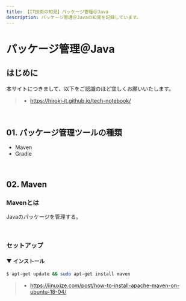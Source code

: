 ```yaml
---
title: 【IT技術の知見】パッケージ管理＠Java
description: パッケージ管理＠Javaの知見を記録しています。
---
```


# パッケージ管理＠Java

## はじめに

本サイトにつきまして、以下をご認識のほど宜しくお願いいたします。

> - https://hiroki-it.github.io/tech-notebook/

<br>

## 01. パッケージ管理ツールの種類

- Maven
- Gradle

<br>

## 02. Maven

### Mavenとは

Javaのパッケージを管理する。

<br>

### セットアップ

#### ▼ インストール

```bash
$ apt-get update && sudo apt-get install maven
```

> - https://linuxize.com/post/how-to-install-apache-maven-on-ubuntu-18-04/

<br>
